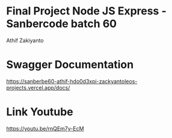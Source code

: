 # Final Project Node JS Express - Sanbercode batch 60

Athif Zakiyanto

# Swagger Documentation

https://sanberbe60-athif-hdo0d3xpi-zackyantoleos-projects.vercel.app/docs/

# Link Youtube

https://youtu.be/rnQEm7y-EcM
